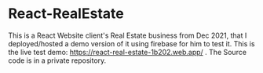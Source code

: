 # React-RealEstate
This is a React Website client's Real Estate business from Dec 2021, that I deployed/hosted a demo version of it using firebase for him to test it. This is the live test demo: https://react-real-estate-1b202.web.app/ . The Source code is in a private repository.
